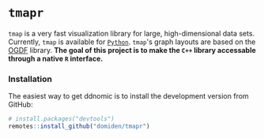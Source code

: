 # `tmapr`
`tmap` is a very fast visualization library for large, high-dimensional data sets. Currently, `tmap` is available for [`Python`](../../../../reymond-group/tmap). `tmap`'s graph layouts are based on the [OGDF](https://ogdf.uos.de/) library. **The goal of this project is to make the `C++` library accessable through a native `R` interface.**

### Installation

The easiest way to get ddnomic is to install the development version from GitHub:
```r
# install.packages("devtools")
remotes::install_github("domiden/tmapr")
```
